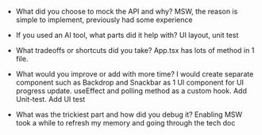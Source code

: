 - What did you choose to mock the API and why?
MSW, the reason is simple to implement,  previously had some experience


- If you used an AI tool, what parts did it help with?
UI layout, unit test

- What tradeoffs or shortcuts did you take?
App.tsx has lots of method in 1 file.   

- What would you improve or add with more time?
I would create separate component such as Backdrop and Snackbar as 1 UI component for UI progress update.  useEffect and polling method as a custom hook.  Add Unit-test.  Add UI test

- What was the trickiest part and how did you debug it?
Enabling MSW took a while to refresh my memory and going through the tech doc 